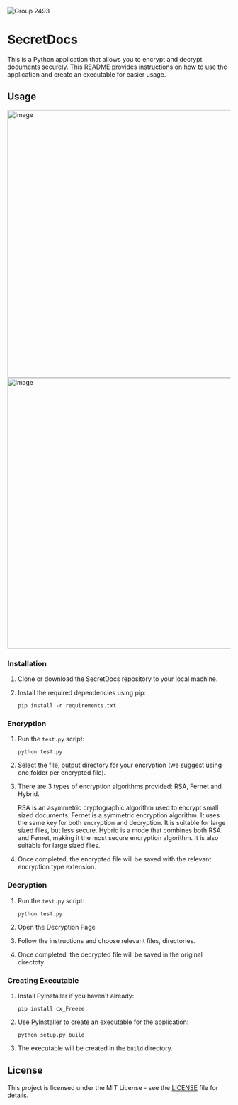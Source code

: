 
![Group 2493](https://github.com/vivamichu/SecretDocs/assets/92267183/46ca0dda-ac75-48e1-b8f2-895c18e31351)

# SecretDocs

This is a Python application that allows you to encrypt and decrypt documents securely. This README provides instructions on how to use the application and create an executable for easier usage.

## Usage

<img width="603" alt="image" src="https://github.com/vivamichu/SecretDocs/assets/92267183/ead982f0-f2f5-4911-bad6-03062ae41a88">
<img width="611" alt="image" src="https://github.com/vivamichu/SecretDocs/assets/92267183/3a942fd3-e515-4fa5-8b5d-dc92909952c0">


### Installation

1. Clone or download the SecretDocs repository to your local machine.

2. Install the required dependencies using pip:

   ```
   pip install -r requirements.txt
   ```

### Encryption

1. Run the `test.py` script:

   ```
   python test.py
   ```

2. Select the file, output directory for your encryption (we suggest using one folder per encrypted file).
3. There are 3 types of encryption algorithms provided: RSA, Fernet and Hybrid.

   RSA is an asymmetric cryptographic algorithm used to encrypt small sized documents. 
   Fernet is a symmetric encryption algorithm. It uses the same key for both encryption and decryption. It is suitable for large sized files, but less secure.
   Hybrid is a mode that combines both RSA and Fernet, making it the most secure encryption algorithm. It is also suitable for large sized files.

5. Once completed, the encrypted file will be saved with the relevant encryption type extension.

### Decryption

1. Run the `test.py` script:

   ```
   python test.py
   ```

2. Open the Decryption Page
3. Follow the instructions and choose relevant files, directories. 

4. Once completed, the decrypted file will be saved in the original directoty.

### Creating Executable

1. Install PyInstaller if you haven't already:

   ```
   pip install cx_Freeze
   ```

2. Use PyInstaller to create an executable for the application:

   ```
   python setup.py build
   ```

3. The executable will be created in the `build` directory.

## License

This project is licensed under the MIT License - see the [LICENSE](LICENSE) file for details.




